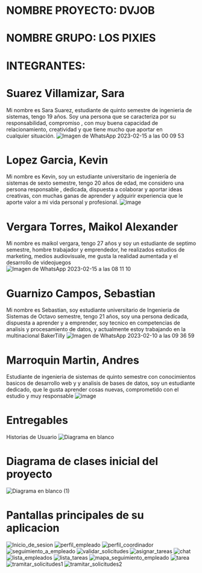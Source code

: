 # NOMBRE PROYECTO: DVJOB
# NOMBRE GRUPO:  LOS PIXIES
# INTEGRANTES:
# Suarez Villamizar, Sara
  Mi nombre es Sara Suarez, estudiante de quinto semestre de ingenieria de sistemas, tengo 19 años. Soy una persona que se caracteriza por su responsabilidad, compromiso , con muy buena capacidad de relacionamiento, creatividad y que tiene mucho que aportar en cualquier situación.
 ![Imagen de WhatsApp 2023-02-15 a las 00 09 53](https://user-images.githubusercontent.com/62730462/219035788-7b113b3b-14a6-4e39-bd1a-2f66fb44400c.jpg)
 
# Lopez Garcia, Kevin
  Mi nombre es Kevin, soy un estudiante universitario de ingeniería de sistemas de sexto semestre, tengo 20 años de edad, me considero una persona responsable , dedicada,    dispuesta a colaborar y aportar ideas creativas, con muchas ganas de aprender y adquirir experiencia que le aporte valor a mi vida personal y profesional.
  ![image](https://user-images.githubusercontent.com/62730462/219036379-0bee2212-c73c-4171-91a4-9bdd1107be9c.png)
  
# Vergara Torres, Maikol Alexander
  Mi nombre es maikol vergara, tengo 27 años y soy un estudiante de septimo semestre, hombre trabajador y emprendedor, he realizados estudios de marketing, medios audiovisuale, me gusta la realidad aumentada y el desarrollo de videojuegos
  ![Imagen de WhatsApp 2023-02-15 a las 08 11 10](https://user-images.githubusercontent.com/62730462/219036701-ce9d0edd-df21-4b2c-9d5c-268267016a0a.jpg)
  
# Guarnizo Campos, Sebastian 
  Mi nombre es Sebastian, soy estudiante universitario de Ingenieria de Sistemas de Octavo semestre, tengo 21 años, soy una persona dedicada, dispuesta a aprender y a emprender, soy tecnico en competencias de analisis y procesamiento de datos, y actualmente estoy trabajando en la multinacional BakerTilly
  ![Imagen de WhatsApp 2023-02-10 a las 09 36 59](https://user-images.githubusercontent.com/62730462/219037370-6fcf5747-1662-4214-b223-d4f9d28c61d8.jpg)
  
# Marroquin Martin, Andres
Estudiante de ingenieria de sistemas de quinto semestre con conocimientos basicos de desarrollo web y y analisis de bases de datos, soy un estudiante dedicado, que le gusta aprender cosas nuevas, comprometido con el estudio y muy responsable
![image](https://user-images.githubusercontent.com/62730462/222012562-b5bc28b5-0439-4843-b77b-770b9733c37e.png)
  
# Entregables
 Historias de Usuario
![Diagrama en blanco](https://user-images.githubusercontent.com/62730462/232666681-9e7b8af5-738a-49fb-a3c0-320f943f2ada.jpeg)

 
# Diagrama de clases inicial del proyecto
![Diagrama en blanco (1)](https://user-images.githubusercontent.com/62730462/233102828-e6e4bc12-5cb5-4264-bc25-e9e71d259a06.jpeg)


# Pantallas principales de su aplicacion


![Inicio_de_sesion](https://github.com/ICM2310/DVJOB/assets/82338432/5100725b-a054-4f79-bf2b-043fec4faf54)
![perfil_empleado](https://github.com/ICM2310/DVJOB/assets/82338432/3230fc4f-aa8c-4bb7-98d5-469a41521b23)
![perfil_coordinador](https://github.com/ICM2310/DVJOB/assets/82338432/f4017d9b-a45e-419b-b357-d2c8998b04a8)
![seguimiento_a_empleado](https://github.com/ICM2310/DVJOB/assets/82338432/fa5eb2f2-da3c-4853-8854-1b93ab21c2ef)
![validar_solicitudes](https://github.com/ICM2310/DVJOB/assets/82338432/c3d1c0a4-cb5c-42b6-a6a4-7a1d434b74a7)
![asignar_tareas](https://github.com/ICM2310/DVJOB/assets/82338432/8554003c-5c99-45a8-b39f-8d3c7cfad4b4)
![chat](https://github.com/ICM2310/DVJOB/assets/82338432/826d914d-4aac-4159-8b74-90c25b7a96c5)
![lista_empleados](https://github.com/ICM2310/DVJOB/assets/82338432/8a78117c-f77f-4915-866c-11270cbc7bec)
![lista_tareas](https://github.com/ICM2310/DVJOB/assets/82338432/7321c258-f7a1-4806-9cfc-3491c63f4818)
![mapa_seguimiento_empleado](https://github.com/ICM2310/DVJOB/assets/82338432/78fc4cee-ea69-4dab-8df9-ee53ad4b58cf)
![tarea](https://github.com/ICM2310/DVJOB/assets/82338432/d0ecfee7-3467-42ba-9952-69a5976cee38)
![tramitar_solicitudes1](https://github.com/ICM2310/DVJOB/assets/82338432/9dda4258-2572-435b-9cf9-8da1871a4f27)
![tramitar_solicitudes2](https://github.com/ICM2310/DVJOB/assets/82338432/83e1bcb2-ba75-4f8a-b16b-4c847a30129e)

 

